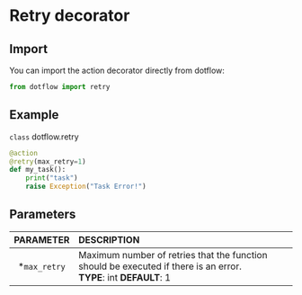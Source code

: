 # Retry decorator

## Import

You can import the action decorator directly from dotflow:

```python
from dotflow import retry
```

## Example

`class` dotflow.retry

```python
@action
@retry(max_retry=1)
def my_task():
    print("task")
    raise Exception("Task Error!")
```

## Parameters

| PARAMETER  | DESCRIPTION      |
|:-----------:|:---------------|
| *`max_retry` | Maximum number of retries that the function should be executed if there is an error. <br> **TYPE**: int **DEFAULT**: 1 |